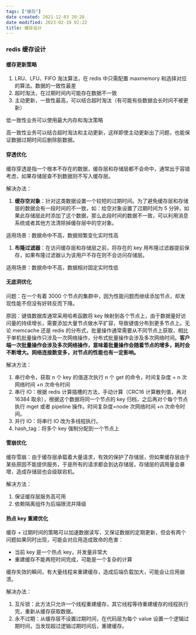 ```yaml
---
tags: ["缓存"]
date created: 2021-12-03 20:20
date modified: 2023-02-19 02:22
title: 缓存设计
---
```


### redis 缓存设计

#### 缓存更新策略

1. LRU、LFU、FIFO 淘汰算法，在 redis 中只需配置 maxmemory 和选择对应的算法。数据的一致性最差
2. 超时淘汰，在过期时间内可能存在数据不一致
3. 主动更新，一致性最高，可以结合超时淘汰（有可能有些数据会长时间不被更新）

低一致性业务可以使用最大内存和淘汰策略

高一致性业务可以结合超时淘汰和主动更新，这样即使主动更新出了问题，也能保证数据过期时间后删除脏数据。

#### 穿透优化

缓存穿透是指一个根本不存在的数据，缓存层和存储层都不会命中，通常出于容错考虑，如果存储层查不到数据则不写入缓存层。

解决办法：

1. **缓存空对象**：针对这类数据设置一个较短的过期时间。为了避免缓存层和存储层的数据会有一段时间的不一致，如：给空对象设置了过期时间为 5 分钟，如果此存储层此时添加了这个数据，那么此段时间的数据不一致，可以利用消息系统或者其他方法清除掉缓存层中的空对象。

适用场景：数据命中不高，数据频繁变化实时性高

1. **布隆过滤器**：在访问缓存层和存储层之前，将存在的 key 用布隆过滤器提前保存，如果布隆过滤器认为该用户不存在则不会访问存储层。

适用场景：数据命中不高，数据相对固定实时性低

#### 无底洞优化

问题：在一个有着 3000 个节点的集群中，因为性能问题而继续添加节点，却发现性能不但没有好转反而下降。

原因：键值数据库通常采用哈希函数将 key 映射到各个节点上，由于数据量好访问量的持续增长，需要添加大量节点做水平扩容，导致键值分布到更多节点上。无论 memcache 还是 redis 的分布式，批量操作通常需要从不同节点上获取，相比于单机批量操作只涉及一次网络操作，分布式批量操作会涉及多次网络时间。**客户端一次批量操作会涉及多次网络操作，意味着批量操作会随着节点的增多，耗时会不断增大。网络连接数变多，对节点的性能也有一定影响。**

解决方法：

1. 串行命令，获取 n 个 key 的值逐次执行 n 个 get 的命令，时间复杂度 = n 次网络时间 +n 次命令时间
2. 串行 IO：根据 redis 计算插槽的方法，手动计算（CRC16 计算散列值，再对 16384 取余），根据这个数据将同一个节点的 key 归档，之后再对个每个节点执行 mget 或者 pipeline 操作。时间复杂度=node 次网络时间 +n 次命令时间。
3. 并行 IO：将串行 IO 改为多线程执行。
4. hash_tag：将多个 key 强制分配到一个节点上

#### 雪崩优化

缓存雪崩：由于缓存层承载着大量请求，有效的保护了存储层，但如果缓存层由于某些原因不能提供服务，于是所有的请求都会到达存储层，存储层的调用量会暴增，造成存储层也会级联宕机。

解决方法：

1. 保证缓存层服务高可用
2. 依赖隔离组件为后端限流并降级

#### 热点 key 重建优化

缓存 + 过期时间的策略可以加速数据读写，又保证数据的定期更新，但会有两个问题如果同时出现，可能会对应用造成致命的危害：

- 当前 key 是一个热点 key，并发量非常大
- 重建缓存不能再短时间完成，可能是一个复杂的计算

缓存失效的瞬间，有大量线程来重建缓存，造成后端负载加大，可能会让应用崩溃。

解决办法：

1. 互斥锁：此方法只允许一个线程重建缓存，其它线程等待重建缓存的线程执行完，重新从缓存获取数据。
2. 永不过期：从缓存层不设置过期时间，在代码层为每个 value 设置一个逻辑过期时间，当发现超过逻辑过期时间后，重建缓存。